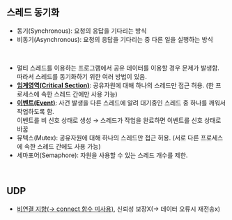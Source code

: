 ## 스레드 동기화   
- 동기(Synchronous): 요청의 응답을 기다리는 방식   
- 비동기(Asynchronous): 요청의 응답을 기다리는 중 다른 일을 실행하는 방식   

<br>   

- 멀티 스레드를 이용하는 프로그램에서 공유 데이터를 이용할 경우 문제가 발생함. 따라서 스레드를 동기화하기 위한 여러 방법이 있음.   
- <ins>**임계영역(Critical Section)**</ins>: 공유자원에 대해 하나의 스레드만 접근 허용. (한 프로세스에 속한 스레드 간에만 사용 가능)   
- <ins>**이벤트(Event)**</ins>: 사건 발생을 다른 스레드에 알려 대기중인 스레드 중 하나를 깨워서 작업하도록 함.    
  이벤트를 비 신호 상태로 생성 → 스레드가 작업을 완료하면 이벤트를 신호 상태로 바꿈
- 뮤텍스(Mutex): 공유자원에 대해 하나의 스레드만 접근 허용. (서로 다른 프로세스에 속한 스레드 간에도 사용 가능)   
- 세마포어(Semaphore): 자원을 사용할 수 있는 스레드 개수를 제한.    

<br>   

## UDP   
- <ins>비연결 지향(→ connect 함수 미사용)</ins>, 신뢰성 보장X(→ 데이터 오류시 재전송x)

